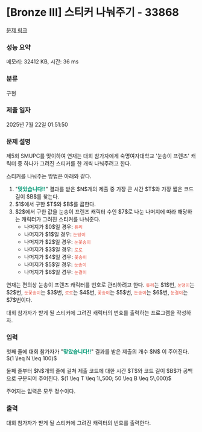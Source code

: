 # [Bronze III] 스티커 나눠주기 - 33868 

[문제 링크](https://www.acmicpc.net/problem/33868) 

### 성능 요약

메모리: 32412 KB, 시간: 36 ms

### 분류

구현

### 제출 일자

2025년 7월 22일 01:51:50

### 문제 설명

<p>제5회 SMUPC를 맞이하여 연재는 대회 참가자에게 숙명여자대학교 '눈송이 프렌즈' 캐릭터 중 하나가 그려진 스티커를 한 개씩 나눠주려고 한다.</p>

<p>스티커를 나눠주는 방법은 아래와 같다.</p>

<ol>
	<li>"<span style="color:#009874;"><strong>맞았습니다!!</strong></span>" 결과를 받은 $N$개의 제출 중 가장 큰 시간 $T$와 가장 짧은 코드 길이 $B$를 찾는다.</li>
	<li>$1$에서 구한 $T$와 $B$를 곱한다.</li>
	<li>$2$에서 구한 값을 눈송이 프렌즈 캐릭터 수인 $7$로 나눈 나머지에 따라 해당하는 캐릭터가 그려진 스티커를 나눠준다.
	<ul>
		<li>나머지가 $0$일 경우: <span style="color:#e74c3c;"><code>튜리</code></span></li>
		<li>나머지가 $1$일 경우: <span style="color:#e74c3c;"><code>눈덩이</code></span></li>
		<li>나머지가 $2$일 경우: <span style="color:#e74c3c;"><code>눈꽃송이</code></span></li>
		<li>나머지가 $3$일 경우: <span style="color:#e74c3c;"><code>로로</code></span></li>
		<li>나머지가 $4$일 경우: <span style="color:#e74c3c;"><code>꽃송이</code></span></li>
		<li>나머지가 $5$일 경우: <span style="color:#e74c3c;"><code>눈송이</code></span></li>
		<li>나머지가 $6$일 경우: <span style="color:#e74c3c;"><code>눈결이</code></span></li>
	</ul>
	</li>
</ol>

<p>연재는 편의상 눈송이 프렌즈 캐릭터를 번호로 관리하려고 한다. <span style="color:#e74c3c;"><code>튜리</code></span>는 $1$번, <span style="color:#e74c3c;"><code>눈덩이</code></span>는 $2$번, <span style="color:#e74c3c;"><code>눈꽃송이</code></span>는 $3$번, <span style="color:#e74c3c;"><code>로로</code></span>는 $4$번, <span style="color:#e74c3c;"><code>꽃송이</code></span>는 $5$번, <span style="color:#e74c3c;"><code>눈송이</code></span>는 $6$번, <span style="color:#e74c3c;"><code>눈결이</code></span>는 $7$번이다.</p>

<p>대회 참가자가 받게 될 스티커에 그려진 캐릭터의 번호를 출력하는 프로그램을 작성하자.</p>

### 입력 

 <p>첫째 줄에 대회 참가자가 "<span style="color:#009874;"><strong>맞았습니다!!</strong></span>" 결과를 받은 제출의 개수 $N$ 이 주어진다. $(1 \leq N \leq 100)$</p>

<p>둘째 줄부터 $N$개의 줄에 걸쳐 제출 코드에 대한 시간 $T$와 코드 길이 $B$가 공백으로 구분되어 주어진다. $(1 \leq T \leq 1\,500; 50 \leq B \leq 5\,000)$</p>

<p>주어지는 입력은 모두 정수이다.</p>

### 출력 

 <p>대회 참가자가 받게 될 스티커에 그려진 캐릭터의 번호를 출력한다.</p>

